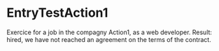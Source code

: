 # EntryTestAction1
Exercice for a job in the compagny Action1, as a web developer. 
Result: hired, we have not reached an agreement on the terms of the contract.
